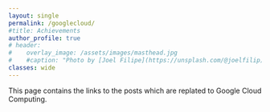 ```yaml
---
layout: single
permalink: /googlecloud/
#title: Achievements
author_profile: true
# header:
#    overlay_image: /assets/images/masthead.jpg
#    #caption: "Photo by [Joel Filipe](https://unsplash.com/@joelfilip) on [Unsplash](https://unsplash.com)"
classes: wide
---
```

This page contains the links to the posts which are replated to Google Cloud Computing.

